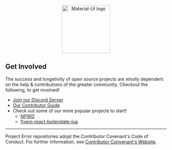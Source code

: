 <div align="center">
    <img href="https://projecterror.dev" width="150" src="https://i.tasoagc.dev/c1pD" alt="Material-UI logo" />
</div>

## Get Involved

The success and longetivity of open source projects are wholly dependent
on the help & contributions of the greater community. Checkout the following,
to get involved!

* [Join our Discord Server](https://discord.gg/uy5N7jT5aJ)
* [Our Contributor Guide](../.github/CONTRIBUTING.md)
* Check out some of our more popular projects to start!
  * [NPWD](https://github.com/project-error/npwd)
  * [fivem-react-boilerplate-lua](https://github.com/project-error/fivem-react-boilerplate-lua)

----
Project Error repositories adopt the Contributor Covenant's Code of Conduct. 
For further information, see [Contributor Convenant's Website](https://www.contributor-covenant.org/).
